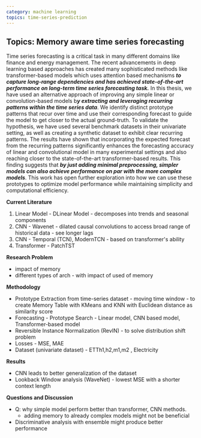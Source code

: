 ```yaml
---
category: machine learning
topics: time-series-prediction
---
```

## Topics: Memory aware time series forecasting

Time series forecasting is a critical task in many different domains like finance and energy management. The recent advancements in deep learning based approaches has created many sophisticated methods like transformer-based models which uses attention based mechanisms ***to capture long-range dependencies and has achieved state-of-the-art performance on long-term time series forecasting task.*** In this thesis, we have used an alternative approach of improving any simple linear or convolution-based models b***y extracting and leveraging recurring patterns within the time series data***. We identify distinct prototype patterns that recur over time and use their corresponding forecast to guide the model to get closer to the actual ground-truth. To validate the hypothesis, we have used several benchmark datasets in their univariate setting, as well as creating a synthetic dataset to exhibit clear recurring patterns. The results have shown that incorporating the expected forecast from the recurring patterns significantly enhances the forecasting accuracy of linear and convolutional model in many experimental settings and also reaching closer to the state-of-the-art transformer-based results. This finding suggests that ***by just adding minimal preprocessing, simpler models can also achieve performance on par with the more complex models***. This work has open further exploration into how we can use these prototypes to optimize model performance while maintaining simplicity and computational efficiency.

**Current Literature**

1. Linear Model - DLinear Model - decomposes into trends and seasonal components
2. CNN - Wavenet - dilated causal convolutions to access broad range of historical data - see longer lags
3. CNN - Temporal (TCN), ModernTCN - based on transformer's ability
4. Transformer - PatchTST

**Research Problem**

- impact of memory 
- different types of arch - with impact of used of memory 

**Methodology**

- Prototype Extraction from time-series  dataset - moving time window - to create Memory Table with KMeans and KNN with Euclidean distance as similarity score
- Forecasting - Prototype Search - Linear model, CNN based model, Transformer-based model
- Reversible Instance Normalization (RevIN) - to solve distribution shift problem 
- Losses - MSE, MAE
- Dataset (univariate dataset) - ETTh1,h2,m1,m2 , Electricity 

**Results**

- CNN leads to better generalization of the dataset
- Lookback Window analysis (WaveNet) - lowest MSE with a shorter context length 

**Questions and Discussion**

- Q: why simple model perform better than transformer, CNN methods. 
	- adding memory to already complex models might not be beneficial   
- Discriminative  analysis with ensemble might produce better performance